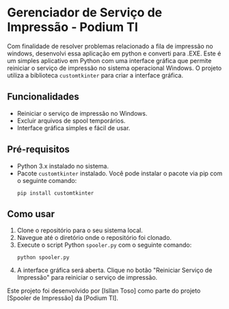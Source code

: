 # Gerenciador de Serviço de Impressão - Podium TI

Com finalidade de resolver problemas relacionado a fila de impressão no windows, desenvolvi essa aplicação em python e converti para .EXE.
Este é um simples aplicativo em Python com uma interface gráfica que permite reiniciar o serviço de impressão no sistema operacional Windows. O projeto utiliza a biblioteca `customtkinter` para criar a interface gráfica.

## Funcionalidades

- Reiniciar o serviço de impressão no Windows.
- Excluir arquivos de spool temporários.
- Interface gráfica simples e fácil de usar.

## Pré-requisitos

- Python 3.x instalado no sistema.
- Pacote `customtkinter` instalado. Você pode instalar o pacote via pip com o seguinte comando:
  ```
  pip install customtkinter
  ```

## Como usar

1. Clone o repositório para o seu sistema local.
2. Navegue até o diretório onde o repositório foi clonado.
3. Execute o script Python `spooler.py` com o seguinte comando:
   ```
   python spooler.py
   ```
4. A interface gráfica será aberta. Clique no botão "Reiniciar Serviço de Impressão" para reiniciar o serviço de impressão.

Este projeto foi desenvolvido por [Isllan Toso] como parte do projeto [Spooler de Impressão] da [Podium TI].
